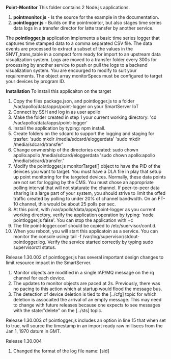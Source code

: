 **Point-Montitor**
This folder contains 2 Node.js applications.  
1. **pointmonitor.js**  - Is the source for the example in the documentation.
2. **pointlogger.js** - Builds on the pointmointor, but also stages time series data logs in a transfer director for latte transfer by another service.  

The **pointlogger.js** application implements a basic time series logger that captures time stamped data to a comma separated CSV file. The data events are processed to extract a subset of the values in the SNVT_trans_table in a compact form ready for import to an upstream data visualization system.  Logs are moved to a transfer folder every 300s for processing by another service to push or pull the logs to a backend visualization system.  You are encourged to modify to suit your requirements.  The object array monitorSpecs must be configured to target your devices by program ID.

**Installation**
To install this applicaiton on the target
1. Copy the files package.json, and pointlogger.js to a folder /var/apollo/data/apps/point-logger on your SmartServer IoT
2. Connect by SSH and log in as user apollo
3. Make the folder created in step 1 your current working directory: 'cd /var/apollo/data/apps/point-logger'
4. Install the application by typing: npm install.
5. Create folders on the sdcard to support the logging and staging for trasfer: 'sudo mkdir /media/sdcard/eloggerdata'
'sudo mkdir /media/sdcard/transfer'
6. Change onwnership of the directories created: sudo chown apollo:apollo /media/sdcard/eloggerdata
'sudo chown apollo:apollo /media/sdcard/transfer.'
7. Modify the pointlogger.js monitorTarget[] object to have the PID of the deivces you want to target.  You must have a DLA file in play that setup up point monitoring for the targeted devices. Normally, these data points are not set for logging by the CMS. You must chose an appropriate polling interval that will not staturate the channel.  If peer-to-peer data sharing is a large part of your system, you should strive to limit the offed traffic created by polling to under 20% of channel bandwidth.  On an FT-10 channel, this would be about 25 polls per sec.  
8. At this point, with /var/apollo/data/apps/point-logger as you current working directory, verify the application operation by typing: 'node pointlogger.js false'.  You can stop the application with <cntl>+c
9. The file point-logger.conf should be copied to /etc/suervisor/conf.d.  
10. When you reboot, you will start this applicatoin as a service.  You can monitor the console using: tail -f /var/log/supervisor/stdout-pointlogger.log.  Verify the service started correctly by typing sudo supervisorctl status. 

Release 1.30.002 of pointlogger.js has several important design changes to limit resource impact in the SmartServer.
1. Monitor objects are modified in a single IAP/MQ message on the rq channel for each device.
2. The updates to monitor objects are paced at 2s.  Previously, there was no pacing to this action which at startup would flood the message bus.
3. The detection of device deletion is tied to the [../cfg] topic for which deletion is assocaited the arrival of an empty message.  This may need to change with future releases because one expects to see messages with the state:"delete" on the [../sts] topic.  

Release 1.30.003 of pointlogger.js includes an option in line 15 that when set to true, will source the timestamp in an import ready raw millisecs from the Jan 1, 1970 datum in GMT.

Release 1.30.004
1. Changed the format of the log file name: [sid]